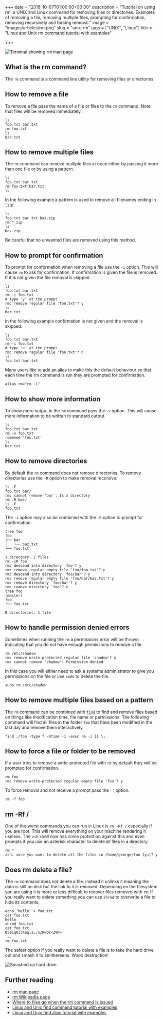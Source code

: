 +++
date = "2016-10-07T01:00:00+00:00"
description = "Tutorial on using rm, a UNIX and Linux command for removing files or directories. Examples of removing a file, removing multiple files, prompting for confirmation, removing recursively and forcing removal."
image = "images/articles/rm.png"
slug = "unix-rm"
tags = ["UNIX", "Linux"]
title = "Linux and Unix rm command tutorial with examples"

+++

![Terminal showing rm man page][2]

## What is the rm command?

The `rm` command is a command line utility for removing files or directories. 

## How to remove a file

To remove a file pass the name of a file or files to the `rm` command. Note that files will be removed immediately. 

    ls 
    foo.txt bar.txt
    rm foo.txt
    ls
    bar.txt

## How to remove multiple files

The `rm` command can remove multiple files at once either by passing it more than one file or by using a pattern.

    ls 
    foo.txt bar.txt
    rm foo.txt bar.txt
    ls

In the following example a pattern is used to remove all filenames ending in '.zip'.

    ls 
    foo.txt bar.txt baz.zip
    rm *.zip
    ls
    baz.zip

Be careful that no unwanted files are removed using this method. 
    
## How to prompt for confirmation

To prompt for conformation when removing a file use the `-i` option. This will cause `rm` to ask for confirmation. If confirmation is given the file is removed. If it is not given the file removal is skipped.

    ls 
    foo.txt bar.txt
    rm -i foo.txt
    # type 'y' at the prompt
    rm: remove regular file 'foo.txt'? y
    ls 
    bar.txt

In the following example confirmation is not given and the removal is skipped. 

    ls 
    foo.txt bar.txt
    rm -i foo.txt
    # type 'n' at the prompt
    rm: remove regular file 'foo.txt'? n
    ls 
    foo.txt bar.txt

Many users like to [add an alias][3] to make this the default behaviour so that each time the rm command is run they are prompted for confirmation.

    alias rm="rm -i"

## How to show more information

To show more output in the `rm` command pass the `-v` option. This will cause more information to be written to standard output.

    ls 
    foo.txt bar.txt
    rm -v foo.txt
    removed 'foo.txt'
    ls 
    bar.txt

## How to remove directories

By default the `rm` command does not remove directories. To remove directories use the `-R` option to make removal recursive.

    ls -F
    foo.txt bar/
    rm: cannot remove 'bar': Is a directory
    rm -R bar/
    ls -F 
    foo.txt

The `-i` option may also be combined with the `-R` option to prompt for confirmation.
  
    tree foo
    foo
    ├── bar
    │   └── baz.txt
    └── foo.txt

    1 directory, 2 files
    rm -iR foo
    rm: descend into directory 'foo'? y
    rm: remove regular empty file 'foo/foo.txt'? n
    rm: descend into directory 'foo/bar'? y
    rm: remove regular empty file 'foo/bar/baz.txt'? y
    rm: remove directory 'foo/bar'? y
    rm: remove directory 'foo'? n
    tree foo                                                                (master)
    foo
    └── foo.txt

    0 directories, 1 file

## How to handle permission denied errors

Sometimes when running the `rm` a permissions error will be thrown indicating that you do not have enough permissions to remove a file.

    rm /etc/shadow
    rm: remove write-protected regular file 'shadow'? y
    rm: cannot remove 'shadow': Permission denied

In this case you will either need to ask a systems administrator to give you permissions on the file or use `sudo` to delete the file.

    sudo rm /etc/shadow

## How to remove multiple files based on a pattern

The `rm` command can be combined with [`find`][4] to find and remove files based on things like modification time, file name or permissions. The following command will find all files in the folder `foo` that have been modified in the last day and remove them interactively.
    
    find ./foo -type f -mtime -1 -exec rm -i {} \;

## How to force a file or folder to be removed

If a user tries to remove a write-protected file with `rm` by default they will be prompted for confirmation.

    rm foo
    rm: remove write-protected regular empty file 'foo'? y

To force removal and not receive a prompt pass the `-f` option.

    rm -f foo

## rm -Rf /

One of the worst commands you can run in Linux is `rm -Rf /` especially if you are root. This will remove everything on your machine rendering it useless. The `zsh` shell now has some protection against this and even prompts if you use an asterisk character to delete all files in a directory.

    rm *
    zsh: sure you want to delete all the files in /home/george/foo [yn]? y


## Does rm delete a file?

The `rm` command does not delete a file. Instead it unlinks it meaning the data is still on disk but the link to it is removed. Depending on the filesystem you are using it is more or less difficult to recover files removed with `rm`. If you really want to delete something you can use `shred` to overwrite a file to hide its contents.

    echo 'hello' > foo.txt
    cat foo.txt
    hello
    shred foo.txt
    cat foo.txt
    O3eiqOIl%bq;a;;%/HwOr<ZVP=
    ...
    rm foo.txt

The safest option if you really want to delete a file is to take the hard drive out and smash it to smithereens. Wooo destruction!

![Smashed up hard drive][5]


## Further reading 
* [rm man page][1]
* [rm Wikipedia page][7]
* [Where to files go when the rm command is issued][7]
* [Linux and Unix find command tutorial with examples][3]
* [Linux and Unix find alias tutorial with examples][4]

[1]: http://linux.die.net/man/1/rm
[2]: /images/articles/rm.png "Linux and Unix rm command"
[3]: https://shapeshed.com/unix-shell-aliases/
[4]: https://shapeshed.com/unix-find/
[5]: /images/articles/smashed-up-hard-drive.jpg "A destroyed hard drive"
[6]: http://unix.stackexchange.com/questions/10883/where-do-files-go-when-the-rm-command-is-issued
[7]: https://en.wikipedia.org/wiki/Rm_(Unix)
